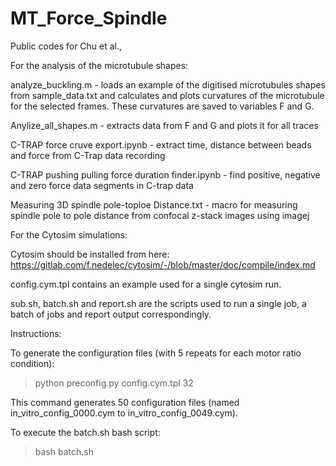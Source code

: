 # MT_Force_Spindle
Public codes for Chu et al.,

For the analysis of the microtubule shapes:

analyze_buckling.m - loads an example of the digitised microtubules shapes from sample_data.txt and calculates and plots curvatures of the microtubule for the selected frames. These curvatures are saved to variables F and G.

Anylize_all_shapes.m - extracts data from F and G and plots it for all traces

C-TRAP force cruve export.ipynb - extract time, distance between beads and force from C-Trap data recording

C-TRAP pushing pulling force duration finder.ipynb - find positive, negative and zero force data segments in C-trap data

Measuring 3D spindle pole-toploe Distance.txt - macro for measuring spindle pole to pole distance from confocal z-stack images using imagej

For the Cytosim simulations:

Cytosim should be installed from here: https://gitlab.com/f.nedelec/cytosim/-/blob/master/doc/compile/index.md

config.cym.tpl contains an example used for a single cytosim run. 

sub.sh, batch.sh and report.sh are the scripts used to run a single job, a batch of jobs and report output correspondingly. 

Instructions:

To generate the configuration files (with 5 repeats for each motor ratio condition):
> python preconfig.py config.cym.tpl 32

This command generates 50 configuration files (named in_vitro_config_0000.cym to in_vitro_config_0049.cym).

To execute the batch.sh bash script:
> bash batch.sh


